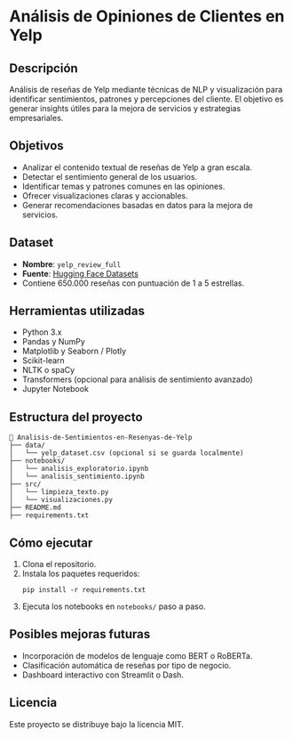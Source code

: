# Análisis de Opiniones de Clientes en Yelp

## Descripción
Análisis de reseñas de Yelp mediante técnicas de NLP y visualización para identificar sentimientos, patrones y percepciones del cliente. El objetivo es generar insights útiles para la mejora de servicios y estrategias empresariales.

## Objetivos
- Analizar el contenido textual de reseñas de Yelp a gran escala.
- Detectar el sentimiento general de los usuarios.
- Identificar temas y patrones comunes en las opiniones.
- Ofrecer visualizaciones claras y accionables.
- Generar recomendaciones basadas en datos para la mejora de servicios.

## Dataset
- **Nombre**: `yelp_review_full`
- **Fuente**: [Hugging Face Datasets](https://huggingface.co/datasets/yelp_review_full)
- Contiene 650.000 reseñas con puntuación de 1 a 5 estrellas.

## Herramientas utilizadas
- Python 3.x
- Pandas y NumPy
- Matplotlib y Seaborn / Plotly
- Scikit-learn
- NLTK o spaCy
- Transformers (opcional para análisis de sentimiento avanzado)
- Jupyter Notebook

## Estructura del proyecto
```
📁 Analisis-de-Sentimientos-en-Resenyas-de-Yelp
├── data/
│   └── yelp_dataset.csv (opcional si se guarda localmente)
├── notebooks/
│   └── analisis_exploratorio.ipynb
│   └── analisis_sentimiento.ipynb
├── src/
│   └── limpieza_texto.py
│   └── visualizaciones.py
├── README.md
├── requirements.txt
```

## Cómo ejecutar
1. Clona el repositorio.
2. Instala los paquetes requeridos:
   ```
   pip install -r requirements.txt
   ```
3. Ejecuta los notebooks en `notebooks/` paso a paso.

## Posibles mejoras futuras
- Incorporación de modelos de lenguaje como BERT o RoBERTa.
- Clasificación automática de reseñas por tipo de negocio.
- Dashboard interactivo con Streamlit o Dash.

## Licencia
Este proyecto se distribuye bajo la licencia MIT.
